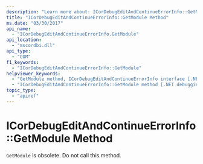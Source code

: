 ```yaml
---
description: "Learn more about: ICorDebugEditAndContinueErrorInfo::GetModule Method"
title: "ICorDebugEditAndContinueErrorInfo::GetModule Method"
ms.date: "03/30/2017"
api_name:
  - "ICorDebugEditAndContinueErrorInfo.GetModule"
api_location:
  - "mscordbi.dll"
api_type:
  - "COM"
f1_keywords:
  - "ICorDebugEditAndContinueErrorInfo::GetModule"
helpviewer_keywords:
  - "GetModule method, ICorDebugEditAndContinueErrorInfo interface [.NET debugging]"
  - "ICorDebugEditAndContinueErrorInfo::GetModule method [.NET debugging]"
topic_type:
  - "apiref"
---
```

# ICorDebugEditAndContinueErrorInfo::GetModule Method

`GetModule` is obsolete. Do not call this method.
